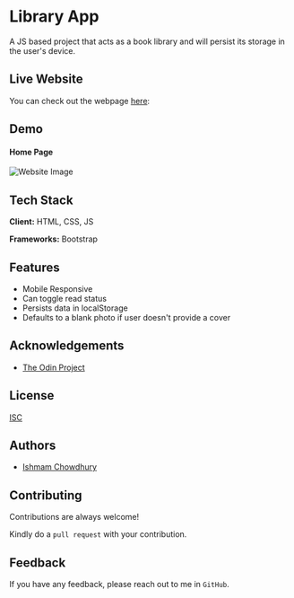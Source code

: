 # Library App

A JS based project that acts as a book library and will persist its storage in the user's device.

## Live Website

You can check out the webpage [here](https://ishmam156.github.io/BookLibrary/):

## Demo

#### Home Page

![Website Image](https://i.imgur.com/7lXRDhu.png)

## Tech Stack

**Client:** HTML, CSS, JS

**Frameworks:** Bootstrap

## Features

- Mobile Responsive
- Can toggle read status
- Persists data in localStorage
- Defaults to a blank photo if user doesn't provide a cover

## Acknowledgements

- [The Odin Project](https://www.theodinproject.com/)

## License

[ISC](https://opensource.org/licenses/ISC)

## Authors

- [Ishmam Chowdhury](https://github.com/Ishmam156)

## Contributing

Contributions are always welcome!

Kindly do a `pull request` with your contribution.

## Feedback

If you have any feedback, please reach out to me in `GitHub`.
